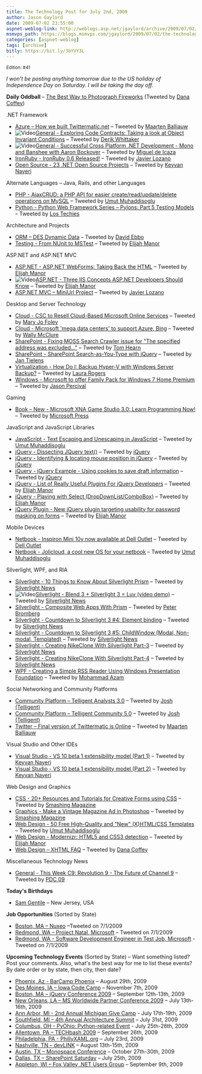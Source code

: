 ```yaml
---
title: The Technology Post for July 2nd, 2009
author: Jason Gaylord
date: 2009-07-02 23:55:00
aspnet-weblog-link: http://weblogs.asp.net/jgaylord/archive/2009/07/02/the-technology-post-for-july-2nd-2009.aspx
msmvps_path: https://blogs.msmvps.com/jgaylord/2009/07/02/the-technology-post-for-july-2nd-2009/
categories: [aspnet-weblog]
tags: [archive]
bitly: https://bit.ly/3bYVY3L
---
```


<small>Edition: #41</small>

_I won't be posting anything tomorrow due to the US holiday of Independence Day on Saturday. I will be taking the day off._

**Daily Oddball** – [The Best Way to Photograph Fireworks](http://www.pcworld.com/printable/article/id,165973/printable.html) (Tweeted by [Dana Coffey](http://twitter.com/crazeegeekchick))

.NET Framework

- [Azure – How we built Twittermatic.net](http://blog.maartenballiauw.be/post/2009/07/02/How-we-built-TwitterMaticnet-Part-1-Introduction.aspx) – Tweeted by [Maarten Balliauw](http://twitter.com/maartenballiauw)
- ![Video](http://jasongaylord.com/images/techpost/podcast.jpg)[General - Exploring Code Contracts: Taking a look at Object Invariant Conditions](http://www.dimecasts.net/Casts/CastDetails/123) – Tweeted by [Derik Whittaker](http://twitter.com/DerikWhittaker)
- ![Video](http://jasongaylord.com/images/techpost/podcast.jpg)[General - Successful Cross Platform .NET Development - Mono and Banshee with Aaron Bockover](http://www.hanselman.com/blog/HanselminutesPodcast168SuccessfulCrossPlatformNETDevelopmentMonoAndBansheeWithAaronBockover.aspx) – Tweeted by [Miguel de Icaza](http://twitter.com/migueldeicaza)
- [IronRuby - IronRuby 0.6 Released!](http://blog.jimmy.schementi.com/2009/07/ironruby-06-released.html) – Tweeted by [Javier Lozano](http://twitter.com/jglozano)
- [Open Source - 23 .NET Open Source Projects](http://www.infoq.com/news/2009/07/23-.NET-Open-Source-Projects) – Tweeted by [Keyvan Nayeri](http://twitter.com/keyvan)

Alternate Languages – Java, Rails, and other Languages

- [PHP - AjaxCRUD: a PHP API for easier create/read/update/delete operations on MySQL](http://www.ajaxcrud.com/) – Tweeted by [Umut Muhaddisoglu](http://twitter.com/umutm)
- [Python - Python Web Framework Series – Pylons: Part 5 Testing Models](http://www.lostechies.com/blogs/rssvihla/archive/2009/07/02/python-web-framework-series-pylons-part-5-testing-models.aspx) – Tweeted by [Los Techies](http://twitter.com/lostechies)

Architecture and Projects

- [ORM – DES Dynamic Data](http://www.peterblum.com/des/dynamicdata.aspx) – Tweeted by [David Ebbo](http://twitter.com/davidebbo)
- [Testing - From NUnit to MSTest](http://blog.eweibel.net/?p=303) – Tweeted by [Elijah Manor](http://twitter.com/elijahmanor)

ASP.NET and ASP.NET MVC

- [ASP.NET - ASP.NET WebForms: Taking Back the HTML](http://weblogs.asp.net/infinitiesloop/archive/2009/07/01/asp-net-webforms-taking-back-the-html.aspx) – Tweeted by [Elijah Manor](http://twitter.com/elijahmanor)
- ![Video](http://jasongaylord.com/images/techpost/video.jpg)[ASP.NET - Three IIS Concepts ASP.NET Developers Should Know](http://odetocode.com/Blogs/scott/archive/2009/07/01/13167.aspx) – Tweeted by [Elijah Manor](http://twitter.com/elijahmanor)
- [ASP.NET MVC – MiniUrl Project](http://miniurl.codeplex.com/) – Tweeted by [Javier Lozano](http://twitter.com/jglozano)

Desktop and Server Technology

- [Cloud - CSC to Resell Cloud-Based Microsoft Online Services](http://news.prnewswire.com/DisplayReleaseContent.aspx?ACCT=104&STORY=/www/story/07-01-2009/0005053921&EDATE=) – Tweeted by [Mary Jo Foley](http://twitter.com/maryjofoley)
- [Cloud - Microsoft 'mega data centers' to support Azure, Bing](http://news.cnet.com/8301-10805_3-10277976-75.html?tag=newsEditorsPicksArea.0) – Tweeted by [Wally McClure](http://twitter.com/wbm)
- [SharePoint - Fixing MOSS Search Crawler issue for "The specified address was excluded..."](http://nerdyhearn.com/blog/161) – Tweeted by [Tom Hearn](http://twitter.com/nerdyhearn)
- [SharePoint - SharePoint Search-as-You-Type with jQuery](http://weblogs.asp.net/jan/archive/2009/07/02/sharepoint-search-as-you-type-with-jquery.aspx) – Tweeted by [Jan Tielens](http://twitter.com/jantielens)
- [Virtualization - How Do I: Backup Hyper-V with Windows Server Backup?](http://technet.microsoft.com/en-us/virtualization/dd775213.aspx) – Tweeted by [Laura Rogers](http://twitter.com/WonderLaura)
- [Windows - Microsoft to offer Family Pack for Windows 7 Home Premium](http://blogs.zdnet.com/Bott/?p=1145) – Tweeted by [Jason Percival](http://twitter.com/jasonpercival)

Gaming

- [Book – New - Microsoft XNA Game Studio 3.0: Learn Programming Now!](http://blogs.msdn.com/microsoft_press/archive/2009/07/02/new-book-microsoft-xna-game-studio-3-0-learn-programming-now.aspx) – Tweeted by [Microsoft Press](http://twitter.com/MicrosoftPress)

JavaScript and JavaScript Libraries

- [JavaScript - Text Escaping and Unescaping in JavaScript](http://0xcc.net/jsescape/) – Tweeted by [Umut Muhaddisoglu](http://twitter.com/umutm)
- [jQuery - Dissecting JQuery text()](http://elegantcode.com/2009/06/15/dissecting-jquery-text/) – Tweeted by [jQuery](http://twitter.com/jquery)
- [jQuery - Identifying & locating mouse position in jQuery](http://jquery-howto.blogspot.com/2009/07/identifying-locating-mouse-position-in.html) – Tweeted by [jQuery](http://twitter.com/jquery)
- [jQuery - jQuery Example - Using cookies to save draft information](http://www.insideria.com/2009/06/jquery-example---using-cookies.html) – Tweeted by [jQuery](http://twitter.com/jquery)
- [jQuery - List of Really Useful Plugins For jQuery Developers](http://www.w3avenue.com/2009/07/01/list-of-really-useful-plugins-for-jquery-developers/) – Tweeted by [Elijah Manor](http://twitter.com/elijahmanor)
- [jQuery - Playing with Select (DropDownList/ComboBox)](http://elegantcode.com/2009/07/01/jquery-playing-with-select-dropdownlistcombobox/) – Tweeted by [Elijah Manor](http://twitter.com/elijahmanor)
- [jQuery Plugin - New jQuery plugin targeting usability for password masking on forms](http://www.prothemer.com/blog/2009/07/02/new-jquery-plugin-targeting-usability-for-password-masking-on-forms/) – Tweeted by [Elijah Manor](http://twitter.com/elijahmanor)

Mobile Devices

- [Netbook - Inspiron Mini 10v now available at Dell Outlet](http://www.dell.com/us/en/dfh/notebooks/laptop-inspiron-10/pd.aspx?refid=laptop-inspiron-10&s=dfh&cs=22&dgc=SM&cid=22576&lid=1200131) – Tweeted by [Dell Outlet](http://twitter.com/DellOutlet)
- [Netbook - Jolicloud, a cool new OS for your netbook](http://www.jolicloud.com/) – Tweeted by [Umut Muhaddisoglu](http://twitter.com/umutm)

Silverlight, WPF, and RIA

- [Silverlight - 10 Things to Know About Silverlight Prism](http://www.sparklingclient.com/prism-silverlight/) – Tweeted by [Silverlight News](http://twitter.com/SilverlightNews)
- ![Video](http://jasongaylord.com/images/techpost/video.jpg)[Silverlight - Blend 3 + Silverlight 3 = Luv (video demo)](http://www.cynergysystems.com/blogs/page/josefajardo?entry=blend_3_silverlight_3_luv) – Tweeted by [Silverlight News](http://twitter.com/SilverlightNews)
- [Silverlight - Composite Web Apps With Prism](http://msdn.microsoft.com/en-us/magazine/dd943055.aspx) – Tweeted by [Peter Bromberg](http://twitter.com/peterbromberg)
- [Silverlight - Countdown to Silverlight 3 #4: Element binding](http://tozon.info/blog/post/2009/06/29/Countdown-to-Silverlight-3-4-Element-binding.aspx) – Tweeted by [Silverlight News](http://twitter.com/SilverlightNews)
- [Silverlight - Countdown to Silverlight 3 #5: ChildWindow (Modal, Non-modal, Templated)](http://tozon.info/blog/post/2009/06/29/Countdown-to-Silverlight-3-5-ChildWindow-(Modal-Non-modal-Templated).aspx) – Tweeted by [Silverlight News](http://twitter.com/SilverlightNews)
- [Silverlight - Creating NikeClone With Silverlight Part-3](http://blogs.windowsclient.net/ilves/archive/2009/06/27/creating-nikeclone-with-silverlight-part-3.aspx) – Tweeted by [Silverlight News](http://twitter.com/SilverlightNews)
- [Silverlight - Creating NikeClone With Silverlight Part-4](http://blogs.windowsclient.net/ilves/archive/2009/06/30/creating-nikeclone-with-silverlight-part-4.aspx) – Tweeted by [Silverlight News](http://twitter.com/SilverlightNews)
- [WPF - Creating a Simple RSS Reader Using Windows Presentation Foundation](http://highoncoding.com/Articles/579_Creating_a_Simple_RSS_Reader_Using_Windows_Presentation_Foundation.aspx) – Tweeted by [Mohammad Azam](http://twitter.com/azamsharp)

Social Networking and Community Platforms

- [Community Platform – Telligent Analysts 3.0](http://telligent.com/products/telligent-analytics/ "http://telligent.com/products/telligent-analytics/") – Tweeted by [Josh (Telligent)](http://twitter.com/evolvingWe)
- [Community Platform – Telligent Community 5.0](http://telligent.com/products/telligent-community/) – Tweeted by [Josh (Telligent)](http://twitter.com/evolvingWe)
- [Twitter – Final version of Twittermatic is Online](http://twittermatic.codeplex.com/) – Tweeted by [Maarten Balliauw](http://twitter.com/maartenballiauw)

Visual Studio and Other IDEs

- [Visual Studio - VS 10 beta 1 extensibility model (Part 1)](http://www.clariusconsulting.net/blogs/pga/archive/2009/07/02/156740.aspx) – Tweeted by [Keyvan Nayeri](http://twitter.com/keyvan)
- [Visual Studio - VS 10 beta 1 extensibility model (Part 2)](http://www.clariusconsulting.net/blogs/pga/archive/2009/07/02/156746.aspx) – Tweeted by [Keyvan Nayeri](http://twitter.com/keyvan)

Web Design and Graphics

- [CSS - 20+ Resources and Tutorials for Creative Forms using CSS](http://speckyboy.com/2009/07/02/20-resources-and-tutorials-for-creative-forms-using-css/) – Tweeted by [Smashing Magazine](http://twitter.com/smashingmag)
- [Graphics - Make a Vintage Magazine Ad in Photoshop](http://www.outlawdesignblog.com/2009/make-a-vintage-magazine-ad-in-photoshop/) – Tweeted by [Smashing Magazine](http://twitter.com/smashingmag)
- [Web Design - 50 Free High-Quality and "New" (X)HTML/CSS Templates](http://www.noupe.com/css/50-free-high-quality-and-new-xhtmlcss-templates.html) – Tweeted by [Umut Muhaddisoglu](http://twitter.com/umutm)
- [Web Design - Modernizr: HTML5 and CSS3 detection](http://ajaxian.com/archives/modernizr-html5-and-css3-detection) – Tweeted by [Elijah Manor](http://twitter.com/elijahmanor)
- [Web Design – XHTML FAQ](http://www.w3.org/2009/06/xhtml-faq) – Tweeted by [Dana Coffey](http://twitter.com/crazeegeekchick)

Miscellaneous Technology News

- [General - This Week C9: Revolution 9 - The Future of Channel 9](http://channel9.msdn.com/shows/This+Week+On+Channel+9/This-Week-C9-Revolution-9-The-Future-of-Channel-9/) – Tweeted by [PDC 09](http://twitter.com/PDC09)

**Today's Birthdays**

- [Sam Gentile](http://twitter.com/SamGentile) – New Jersey, USA

**Job Opportunities** (Sorted by State)

- [Boston, MA – Nuxeo](http://www.nuxeo.com/nuxeo/jobs/) –Tweeted on 7/1/2009
- [Redmond, WA – Project Natal, Microsoft](http://www.microsoft-entertainment-jobs.com/go/Introducing-Project-Natal/150565/) – Tweeted on 7/1/2009
- [Redmond, WA - Software Development Engineer in Test Job, Microsoft](http://www.microsoft-entertainment-jobs.com/job/REDMOND-Software-Development-Engineer-in-Test-Job-WA-98074/528316/) - Tweeted on 7/1/2009

**Upcoming Technology Events** (Sorted by State) – Want something listed? Post your comments. Also, what's the best way for me to list these events? By date order or by state, then city, then date?

- [Phoenix, Az - BarCamp Phoenix](http://barcamp.org/BarCampPhoenix) – August 29th, 2009
- [Des Moines, IA – Iowa Code Camp](http://iowacodecamp.com/default.aspx) – November 7th, 2009
- [Boston, MA – jQuery Conference 2009](http://blog.jquery.com/2009/07/02/jquery-conference-2009-dates-and-venue/) – September 12th-13th, 2009
- [New Orleans, LA – MS Worldwide Partner Conference 2009](http://www.digitalwpc.com/) – July 13th-16th, 2009
- [Ann Arbor, MI - 2nd Annual Michigan Give Camp](http://michigangivecamp.eventbrite.com/) - July 17th-19th, 2009
- [Southfield, MI – 4th Annual Architecture Summit](https://www.clicktoattend.com/invitation.aspx?code=139245) – July 31st, 2009
- [Columbus, OH - PyOhio: Python-related Event](http://www.developerfusion.com/event/13421/pyohio/) - July 25th-26th, 2009
- [Allentown, PA – TECHbash 2009](http://techbash.com/) – September 26th, 2009
- [Philadelphia, PA - PhillyXAML.org](http://phillyxaml.org/Lists/Events/DispForm.aspx?ID=5&Source=http%3A%2F%2Fphillyxaml%2Eorg%2FLists%2FEvents%2Fcalendar%2Easpx%3FCalendarDate%3D7%252F26%252F2009) – July 23rd, 2009
- [Nashville, TN – devLINK](http://devlink.net/) – August 13th-15th, 2009
- [Austin, TX – Monospace Conference](http://monospace.us/) – October 27th-30th, 2009
- [Dallas, TX – SharePoint Saturday](http://www.sharepointsaturday.org/dallas) – July 25th, 2009
- [Appleton, WI – Fox Valley .NET Users Group](http://fvnug.org/dnn/Home/tabid/36/ctl/Details/Mid/377/ItemID/8/Default.aspx?selecteddate=9/9/2009) – September 9th, 2009
